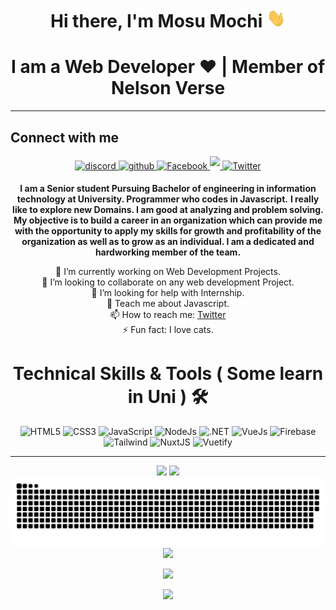 
<h1 align="center">Hi there, I'm Mosu Mochi  <img src="https://github.com/ABSphreak/ABSphreak/blob/master/gifs/Hi.gif" height="30px" width="30px"></h1>
<h1 align="center">I am a Web Developer ❤ | Member of Nelson Verse </h1>

--- 

## Connect with me  
<div align="center">
 <a href="https://discord.com/もう少しだけ#5654" target="_blank">
<img src=https://img.shields.io/badge/Discord-5865F2?style=for-the-badge&logo=discord&logoColor=white alt=discord style="margin-bottom: 5px;" />
</a>
<a href="https://github.com/momo2611" target="_blank">
<img src=https://img.shields.io/badge/github-%2324292e.svg?&style=for-the-badge&logo=github&logoColor=white alt=github style="margin-bottom: 5px;" />
</a>  
 <a href="#" target="_blank">
<img src=https://img.shields.io/badge/Facebook-1877F2?style=for-the-badge&logo=facebook&logoColor=white alt=Facebook style="margin-bottom: 5px;" />
</a>  
 <a href="#" target="_blank">
<img src=https://img.shields.io/badge/LinkedIn-0077B5?style=for-the-badge&logo=linkedin&logoColor=white style="margin-bottom: 5px;" />
</a>  
 <a href="https://twitter.com/Mhanhman26" target="_blank">
<img src=https://img.shields.io/badge/Twitter-1DA1F2?style=for-the-badge&logo=twitter&logoColor=white alt=Twitter style="margin-bottom: 5px;" />
</a>
 
 

**I am a Senior student Pursuing Bachelor of engineering in information technology at University. Programmer who codes in Javascript.**
**I really like to explore new Domains. I am good at analyzing and problem solving. My objective is to build a career in an organization which can provide me with the opportunity     to apply my skills for growth and profitability of the organization as well as to grow as an individual.
   I am a dedicated and hardworking member of the team.**

 🔭 I’m currently working on Web Development Projects.  
 👯 I’m looking to collaborate on any web development Project.  
   🤔 I’m looking for help with Internship.  
 💬 Teach me about Javascript.  
 📫 How to reach me: [Twitter](https://twitter.com/Mhanhman26)  
 ⚡ Fun fact: I love cats.  
   
 <h1>Technical Skills & Tools ( Some learn in Uni ) 🛠</h1>

<p align="center"> 
<img alt="HTML5" src="https://img.shields.io/badge/html5-%23E34F26.svg?&style=for-the-badge&logo=html5&logoColor=white" />
 <img alt="CSS3" src="https://img.shields.io/badge/css3-%231572B6.svg?&style=for-the-badge&logo=css3&logoColor=white" />
 <img alt="JavaScript" src="https://img.shields.io/badge/javascript-%23323330.svg?&style=for-the-badge&logo=javascript&logoColor=%23F7DF1E" />
 <img alt="NodeJs" src="https://img.shields.io/badge/Node.js-339933?style=for-the-badge&logo=nodedotjs&logoColor=white" />
    <img alt=".NET" src="https://img.shields.io/badge/.NET-512BD4?style=for-the-badge&logo=dotnet&logoColor=white" />
    <img alt="VueJs" src="https://img.shields.io/badge/Vue.js-35495E?style=for-the-badge&logo=vuedotjs&logoColor=4FC08D" />
    <img alt="Firebase" src="https://img.shields.io/badge/firebase-ffca28?style=for-the-badge&logo=firebase&logoColor=black" />
    <img alt="Tailwind" src="https://img.shields.io/badge/tailwindcss-%2338B2AC.svg?style=for-the-badge&logo=tailwind-css&logoColor=white" />
    <img alt="NuxtJS" src="https://img.shields.io/badge/Nuxt-002E3B?style=for-the-badge&logo=nuxtdotjs&logoColor=#00DC82" />
    <img alt="Vuetify" src="https://img.shields.io/badge/Vuetify-1867C0?style=for-the-badge&logo=vuetify&logoColor=AEDDFF" />
</p>  
 
 --- 
 
 
 
   

 
 
 <div align="center">
<img src="https://github-readme-stats.vercel.app/api/top-langs/?username=momo2611&layout=compact&theme=dracula"></img>
<img src="https://github-readme-stats.vercel.app/api?username=momo2611&show_icons=true&theme=dracula"></img>
</div>  

  
  <div align="center">
<img src="https://github.com/kothariji/kothariji/blob/master/github-user-contribution.svg"></img>
</div>

<div align="center">
<img src="https://img.shields.io/github/followers/momo2611.svg?style=social&label=Follow"></img>

<img src="https://gpvc.arturio.dev/momo2611"></img>
</div>

<div align="center">
 <img src="https://activity-graph.herokuapp.com/graph?username=momo2611&bg_color=FFFFFF&color=000000&line=000000&point=00FF00"></div>
